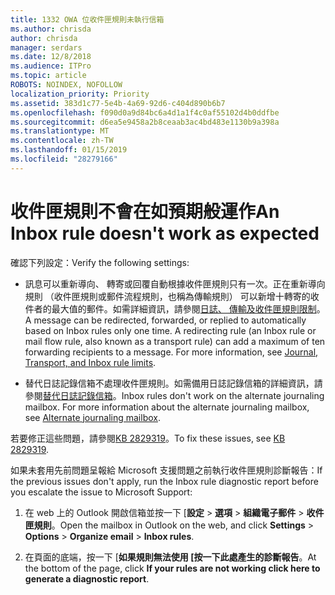 ```yaml
---
title: 1332 OWA 位收件匣規則未執行信箱
ms.author: chrisda
author: chrisda
manager: serdars
ms.date: 12/8/2018
ms.audience: ITPro
ms.topic: article
ROBOTS: NOINDEX, NOFOLLOW
localization_priority: Priority
ms.assetid: 383d1c77-5e4b-4a69-92d6-c404d890b6b7
ms.openlocfilehash: f090d0a9d84bc6a4d1a1f4c0af55102d4b0ddfbe
ms.sourcegitcommit: d6ea5e9458a2b8ceaab3ac4bd483e1130b9a398a
ms.translationtype: MT
ms.contentlocale: zh-TW
ms.lasthandoff: 01/15/2019
ms.locfileid: "28279166"
---
```

# <a name="an-inbox-rule-doesnt-work-as-expected"></a><span data-ttu-id="317af-102">收件匣規則不會在如預期般運作</span><span class="sxs-lookup"><span data-stu-id="317af-102">An Inbox rule doesn't work as expected</span></span>

<span data-ttu-id="317af-103">確認下列設定：</span><span class="sxs-lookup"><span data-stu-id="317af-103">Verify the following settings:</span></span>
  
- <span data-ttu-id="317af-p101">訊息可以重新導向、 轉寄或回覆自動根據收件匣規則只有一次。正在重新導向規則 （收件匣規則或郵件流程規則，也稱為傳輸規則） 可以新增十轉寄的收件者的最大值的郵件。如需詳細資訊，請參閱[日誌、 傳輸及收件匣規則限制](https://docs.microsoft.com/office365/servicedescriptions/exchange-online-service-description/exchange-online-limits)。</span><span class="sxs-lookup"><span data-stu-id="317af-p101">A message can be redirected, forwarded, or replied to automatically based on Inbox rules only one time. A redirecting rule (an Inbox rule or mail flow rule, also known as a transport rule) can add a maximum of ten forwarding recipients to a message. For more information, see [Journal, Transport, and Inbox rule limits](https://docs.microsoft.com/office365/servicedescriptions/exchange-online-service-description/exchange-online-limits).</span></span>
    
- <span data-ttu-id="317af-p102">替代日誌記錄信箱不處理收件匣規則。如需備用日誌記錄信箱的詳細資訊，請參閱[替代日誌記錄信箱](https://docs.microsoft.com/Exchange/security-and-compliance/journaling/journaling#alternate-journaling-mailbox)。</span><span class="sxs-lookup"><span data-stu-id="317af-p102">Inbox rules don't work on the alternate journaling mailbox. For more information about the alternate journaling mailbox, see [Alternate journaling mailbox](https://docs.microsoft.com/Exchange/security-and-compliance/journaling/journaling#alternate-journaling-mailbox).</span></span>
    
<span data-ttu-id="317af-109">若要修正這些問題，請參閱[KB 2829319](https://support.microsoft.com/kb/2829319)。</span><span class="sxs-lookup"><span data-stu-id="317af-109">To fix these issues, see [KB 2829319](https://support.microsoft.com/kb/2829319).</span></span>
  
<span data-ttu-id="317af-110">如果未套用先前問題呈報給 Microsoft 支援問題之前執行收件匣規則診斷報告：</span><span class="sxs-lookup"><span data-stu-id="317af-110">If the previous issues don't apply, run the Inbox rule diagnostic report before you escalate the issue to Microsoft Support:</span></span>
  
1. <span data-ttu-id="317af-111">在 web 上的 Outlook 開啟信箱並按一下 [**設定** \> **選項** \> **組織電子郵件** \> **收件匣規則**。</span><span class="sxs-lookup"><span data-stu-id="317af-111">Open the mailbox in Outlook on the web, and click **Settings** \> **Options** \> **Organize email** \> **Inbox rules**.</span></span>
    
2. <span data-ttu-id="317af-112">在頁面的底端，按一下 [**如果規則無法使用 [按一下此處產生的診斷報告**。</span><span class="sxs-lookup"><span data-stu-id="317af-112">At the bottom of the page, click **If your rules are not working click here to generate a diagnostic report**.</span></span>
    

